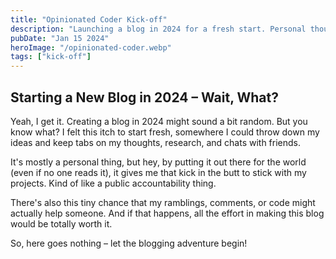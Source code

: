 ```yaml
---
title: "Opinionated Coder Kick-off"
description: "Launching a blog in 2024 for a fresh start. Personal thoughts, project commitments, and a shot at helping someone."
pubDate: "Jan 15 2024"
heroImage: "/opinionated-coder.webp"
tags: ["kick-off"]
---
```

## Starting a New Blog in 2024 – Wait, What?

Yeah, I get it. Creating a blog in 2024 might sound a bit random. But you know what? I felt this itch to start fresh, somewhere I could throw down my ideas and keep tabs on my thoughts, research, and chats with friends.

It's mostly a personal thing, but hey, by putting it out there for the world (even if no one reads it), it gives me that kick in the butt to stick with my projects. Kind of like a public accountability thing.

There's also this tiny chance that my ramblings, comments, or code might actually help someone. And if that happens, all the effort in making this blog would be totally worth it.

So, here goes nothing – let the blogging adventure begin!